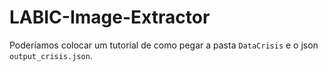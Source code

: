 # LABIC-Image-Extractor
Poderíamos colocar um tutorial de como pegar a pasta `DataCrisis` e o json `output_crisis.json`.